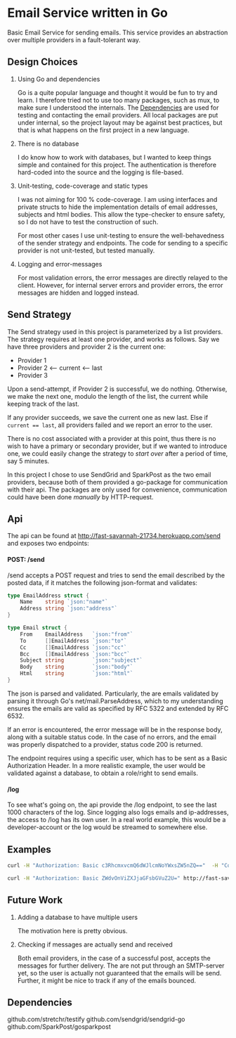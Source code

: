 # Email Service written in Go

Basic Email Service for sending emails. This service provides an abstraction
over multiple providers in a fault-tolerant way.

## Design Choices

1. Using Go and dependencies 

   Go is a quite popular language and thought it would be fun to try and learn.
   I therefore tried not to use too many packages, such as mux, to make sure I
   understood the internals. The [Dependencies](#dependencies) are used for
   testing and contacting the email providers. All local packages are put under
   internal, so the project layout may be against best practices, but that is
   what happens on the first project in a new language.
 
2. There is no database

   I do know how to work with databases, but I wanted to keep things simple and
   contained for this project. The authentication is therefore hard-coded into
   the source and the logging is file-based.
   
3. Unit-testing, code-coverage and static types

   I was not aiming for 100 % code-coverage. I am using interfaces and private
   structs to hide the implementation details of email addresses, subjects and
   html bodies. This allow the type-checker to ensure safety, so I do not
   have to test the construction of such.
   
   For most other cases I use unit-testing to ensure the well-behavedness of the
   sender strategy and endpoints. The code for sending to a specific provider is
   not unit-tested, but tested manually.
      
4. Logging and error-messages

   For most validation errors, the error messages are directly relayed to the
   client. However, for internal server errors and provider errors, the error
   messages are hidden and logged instead.

## Send Strategy

The Send strategy used in this project is parameterized by a list providers. The
strategy requires at least one provider, and works as follows. Say we have three
providers and provider 2 is the current one:

* Provider 1
* Provider 2 <-- current <-- last
* Provider 3

Upon a send-attempt, if Provider 2 is successful, we do nothing. Otherwise, we
make the next one, modulo the length of the list, the current while keeping
track of the last.

If any provider succeeds, we save the current one as new last. Else if `current
== last`, all providers failed and we report an error to the user.

There is no cost associated with a provider at this point, thus there is no wish
to have a primary or secondary provider, but if we wanted to introduce one, we
could easily change the strategy to _start over_ after a period of time, say 5
minutes.

In this project I chose to use SendGrid and SparkPost as the two email
providers, because both of them provided a go-package for communication with
their api. The packages are only used for convenience, communication could have
been done _manually_ by HTTP-request.

## Api

The api can be found at http://fast-savannah-21734.herokuapp.com/send and
exposes two endpoints:

#### POST: /send 

/send accepts a POST request and tries to send the email described by the posted
data, if it matches the following json-format and validates:

```go
type EmailAddress struct {
	Name    string `json:"name"`
	Address string `json:"address"`
}

type Email struct {
	From    EmailAddress   `json:"from"`
	To      []EmailAddress `json:"to"`
	Cc      []EmailAddress `json:"cc"`
	Bcc     []EmailAddress `json:"bcc"`
	Subject string         `json:"subject"`
	Body    string         `json:"body"`
	Html    string         `json:"html"`
}
```

The json is parsed and validated. Particularly, the are emails validated by
parsing it through Go's net/mail.ParseAddress, which to my understanding ensures
the emails are valid as specified by RFC 5322 and extended by RFC 6532.

If an error is encountered, the error message will be in the response body,
along with a suitable status code. In the case of no errors, and the email was
properly dispatched to a provider, status code 200 is returned.

The endpoint requires using a specific user, which has to be sent as a Basic
Authorization Header. In a more realistic example, the user would be validated
against a database, to obtain a role/right to send emails.

#### /log

To see what's going on, the api provide the /log endpoint, to see the last 1000
characters of the log. Since logging also logs emails and ip-addresses, the
access to /log has its own user. In a real world example, this would be a
developer-account or the log would be streamed to somewhere else.


## Examples

```bash
curl -H "Authorization: Basic c3RhcmxvcmQ6dWJlcmNoYWxsZW5nZQ=="  -H "Content-Type: application/json" -d '{"from": { "name": "Anders Andersen", "address": "morten@example.com"},"to": [{"name": "Morten", "address": "morten@example.com"},{"name": "Info", "address": "info@example.com"}],"subject": "This is a test","body": "This is the plain text body","html": "This is the html <em>body</em>" }' http://fast-savannah-21734.herokuapp.com/send 
```

```bash
curl -H "Authorization: Basic ZWdvOnViZXJjaGFsbGVuZ2U=" http://fast-savannah-21734.herokuapp.com/log
```

## Future Work

1. Adding a database to have multiple users

   The motivation here is pretty obvious.

2. Checking if messages are actually send and received

   Both email providers, in the case of a successful post, accepts the messages
   for further delivery. The are not put through an SMTP-server yet, so the user
   is actually not guaranteed that the emails will be send. Further, it might be
   nice to track if any of the emails bounced.

## Dependencies
github.com/stretchr/testify
github.com/sendgrid/sendgrid-go
github.com/SparkPost/gosparkpost

